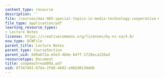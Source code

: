 ```yaml
---
content_type: resource
description: ''
file: /courses/mas-965-special-topics-in-media-technology-cooperative-machines-fall-2003/8f347d9167da2fd84b02e902d0136ddb_coopmachread09a.pdf
file_type: application/pdf
learning_resource_types:
- Lecture Notes
license: https://creativecommons.org/licenses/by-nc-sa/4.0/
ocw_type: OCWFile
parent_title: Lecture Notes
parent_type: CourseSection
parent_uid: 649ab72a-e5e3-4b6e-b47f-1728eca126ad
resourcetype: Document
title: coopmachread09a.pdf
uid: 8f347d91-67da-2fd8-4b02-e902d0136ddb
---
```

